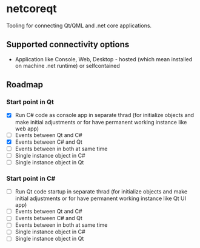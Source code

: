 # netcoreqt
Tooling for connecting Qt/QML and .net core applications.

## Supported connectivity options

* Application like Console, Web, Desktop - hosted (which mean installed on machine .net runtime) or selfcontained

## Roadmap

### Start point in Qt
- [x] Run C# code as console app in separate thrad (for initialize objects and make initial adjustments or for have permanent working instance like web app)
- [ ] Events between Qt and C#  
- [x] Events between C# and Qt  
- [ ] Events between in both at same time
- [ ] Single instance object in C#
- [ ] Single instance object in Qt

### Start point in C#
- [ ] Run Qt code startup in separate thrad (for initialize objects and make initial adjustments or for have permanent working instance like Qt UI app)
- [ ] Events between Qt and C#  
- [ ] Events between C# and Qt  
- [ ] Events between in both at same time
- [ ] Single instance object in C#
- [ ] Single instance object in Qt
